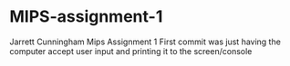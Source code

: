 # MIPS-assignment-1
Jarrett Cunningham Mips Assignment 1
First commit was just having the computer accept user input and printing it to the screen/console
